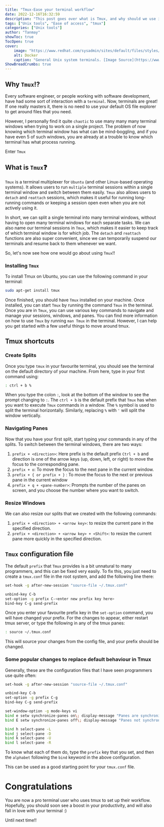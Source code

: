 ```yaml
---
title: "Tmux-Ease your terminal workflow"
date: 2022-12-16T16:32:59
description: "This post goes over what is Tmux, and why should we use it if we are working with a terminal for quite a while"
tags: ["Unix tools", "Ease of access", "tmux"]
categories: ["Unix tools"]
author: "Tanmay"
showToc: true
TocOpen: true
cover:
    image: "https://www.redhat.com/sysadmin/sites/default/files/styles/full/public/2020-02/blur-bright-business-codes-207580.jpg?itok=eUyGgeea"
    alt: Docker
    caption: "General Unix system terminals. [Image Source](https://www.redhat.com/sysadmin/sites/default/files/styles/full/public/2020-02/blur-bright-business-codes-207580.jpg?itok=eUyGgeea)"
ShowBreadCrumbs: true
---
```

 ## Why `Tmux`⁉️

Every software engineer, or people working with software development, have had some sort of interaction with a `terminal`. Now, terminals are great! If one really masters it, there is no need to use your default OS file explorer to get around files that you need. 

However, I personally find it quite `chaotic` to use many many many terminal windows when trying to work on a single project. The problem of now knowing which terminal window has what can be mind-boggling, and if you have even 5 of such windows, you are already at a trouble to know which terminal has what process running.

Enter `Tmux`

## What is `Tmux`❓

`Tmux` is a terminal multiplexer for `Ubuntu` (and other Linux-based operating systems). It allows users to run `multiple` terminal sessions within a single terminal window and switch between them easily. `Tmux` also allows users to `detach` and `reattach` sessions, which makes it useful for running long-running commands or keeping a session open even when you are not actively using it.

In short, we can split a single terminal into many terminal windows, without having to open many terminal windows for each separate tasks. We can also name our terminal sessions in `Tmux`, which makes it easier to keep track of which terminal window is for which job. The `detach` and `reattach` functions are also super convenient, since we can temporarily suspend our terminals and resume back to them whenever we want. 

So, let's now see how one would go about using `Tmux`!!

### Installing `Tmux`

To install Tmux on Ubuntu, you can use the following command in your terminal:

```bash
sudo apt-get install tmux
```

Once finished, you should have `Tmux` installed on your machine. Once installed, you can start `Tmux` by running the command `Tmux` in the terminal. Once you are in `Tmux`, you can use various key commands to navigate and manage your sessions, windows, and panes. You can find more information on how to use `Tmux` by running `man Tmux` in the terminal. However, I can help you get started with a few useful things to move around tmux.

## Tmux shortcuts

### Create Splits
Once you type `tmux` in your favourite terminal, you should see the terminal on the default directory of your machine. From here, type in your first command using:

```bash
: ctrl + b %
```

When you type the colon `:`, look at the bottom of the window to see the prompt changing to `:`. The `ctrl + b` is the default prefix that `Tmux` has when you want to execute `Tmux` commands in a window. The `%` symbol is used to split the terminal horizontally. Similarly, replacing `%` with `'` will split the window vertically. 

### Navigating Panes
Now that you have your first split, start typing your commands in any of the splits. To switch between the terminal windows, there are two ways:

1) `prefix + <direction>`: Here prefix is the default prefix `Ctrl + b` and direction is one of the arrow keys (up, down, left, or right) to move the focus to the corresponding pane.
2) `prefix + o`: To move the focus to the next pane in the current window.
3) `prefix + { or prefix + }` : To move the focus to the next or previous pane in the current window
4) `prefix + q + <pane-number>`: Prompts the number of the panes on screen, and you choose the number where you want to switch. 
### Resize Windows

We can also resize our splits that we created with the following commands:

1) `prefix + <direction> + <arrow key>`: to resize the current pane in the specified direction.
2) `prefix + <direction> + <arrow key> + <Shift>`: to resize the current pane more quickly in the specified direction.

## `Tmux` configuration file

The default `prefix` that `Tmux` provides is a bit unnatural to many programmers, and this can be fixed very easily. To fix this, you just need to create a `tmux.conf` file in the root system, and add the following line there:

```bash
set-hook -g after-new-session "source-file ~/.tmux.conf" 

unbind-key C-b 
set-option -g prefix C-<enter new prefix key here>
bind-key C-g send-prefix 
```

Once you enter your favourite prefix key in the `set-option` command, you will have changed your prefix. For the changes to appear, either restart tmux server, or type the following in any of the tmux panes:

```bash
: source ~/.tmux.conf
```

This will source your changes from the config file, and your prefix should be changed. 

### Some popular changes to replace default behaviour in Tmux

Generally, these are the configuration files that I have seen programmers use quite often:

```bash
set-hook -g after-new-session "source-file ~/.tmux.conf"

unbind-key C-b
set-option -g prefix C-g
bind-key C-g send-prefix

set-window-option -g mode-keys vi
bind e setw synchronize-panes on\; display-message "Panes are synchronized"
bind E setw synchronize-panes off\; display-message "Panes not synchronized"

bind h select-pane -L
bind j select-pane -D
bind k select-pane -U
bind l select-pane -R
```

To know what each of them do, type the `prefix` key that you set, and then the `alphabet` following the `bind` keyword in the above configuration.

This can be used as a good starting point for your `tmux.conf` file.

# Congratulations

You are now a pro terminal user who uses tmux to set up their workflow. Hopefully, you should soon see a boost in your productivity, and will also fall in love with your terminal :)

Until next time!!


